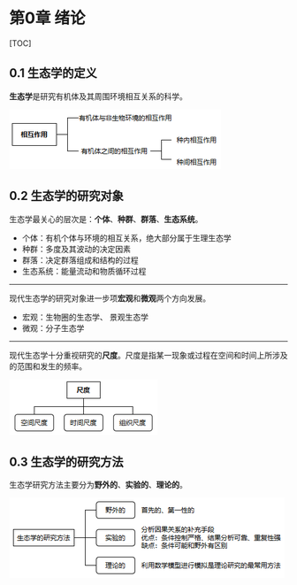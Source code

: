 # 第0章 绪论

[TOC]

## 0.1 生态学的定义

**生态学**是研究有机体及其周围环境相互关系的科学。

![](img\img001.png)

## 0.2 生态学的研究对象

生态学最关心的层次是：**个体**、**种群**、**群落**、**生态系统**。

* 个体：有机个体与环境的相互关系，绝大部分属于生理生态学
* 种群：多度及其波动的决定因素
* 群落：决定群落组成和结构的过程
* 生态系统：能量流动和物质循环过程

---

现代生态学的研究对象进一步项**宏观**和**微观**两个方向发展。

* 宏观：生物圈的生态学、 景观生态学
* 微观：分子生态学

---

现代生态学十分重视研究的**尺度**。尺度是指某一现象或过程在空间和时间上所涉及的范围和发生的频率。

![img](img\img002.png)

## 0.3 生态学的研究方法

生态学研究方法主要分为**野外的**、**实验的**、**理论的**。

![img](img\img003.png)

